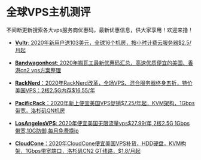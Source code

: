 全球VPS主机测评
==

不间断更新搜索各大vps服务商优惠码，最新优惠信息，供大家享用！欢迎来撸！

* [**Vultr**: 2020年新用户送103美元，全球16个机房，按小时计费云服务器$2.5/月起](https://github.com/crosserR/Cheapest-VPS-Test/blob/master/Vultr%20%E6%9C%80%E6%96%B0%E4%BC%98%E6%83%A0vps.md)

* [**Bandwagonhost**: 2020年搬瓦工最新优惠码汇总，高速优质便宜的美国、香港cn2 vps方案整理](https://github.com/crosserR/Cheapest-VPS-Test/blob/master/%E6%90%AC%E7%93%A6%E5%B7%A5%20VPS%E6%9C%80%E6%96%B0%E4%BC%98%E6%83%A0.md)

* [**RackNerd**：2020年RackNerd改革，全场VPS、混合服务器终身五折，特价美国VPS：2核2.5G内存$16.55/年](https://github.com/crosserR/Cheapest-VPS-Test/blob/master/RackNerd%E4%BC%98%E6%83%A0vps.md)

* [**PacificRack**：2020年新上便宜美国VPS促销$7.25/年起，KVM架构，1Gbps带宽，洛杉矶QN机房](https://github.com/crosserR/Cheapest-VPS-Test/blob/master/PacificRack%E4%BC%98%E6%83%A0vps.md)

* [**LosAngelesVPS**: 2020年便宜美国无限流量vps$27.99/年,2核2.5G,1Gbps带宽,10G防御,每月免费换ip](https://github.com/crosserR/Cheapest-VPS-Test/blob/master/LosAngelesVPS%E4%BC%98%E6%83%A0vps.md)

* [**CloudCone**：2020年CloudCone便宜美国VPS补货，HDD硬盘，KVM构架，1Gbps带宽端口，洛杉矶CN2 GT线路，$1.8/月起](https://github.com/crosserR/Cheapest-VPS-Test/blob/master/CloudCone%E4%BC%98%E6%83%A0vps.md)
